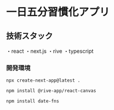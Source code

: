 # 一日五分習慣化アプリ

## 技術スタック
・react
・next.js
・rive
・typescript

### 開発環境

```
npx create-next-app@latest .

npm install @rive-app/react-canvas

npm install date-fns 


```
